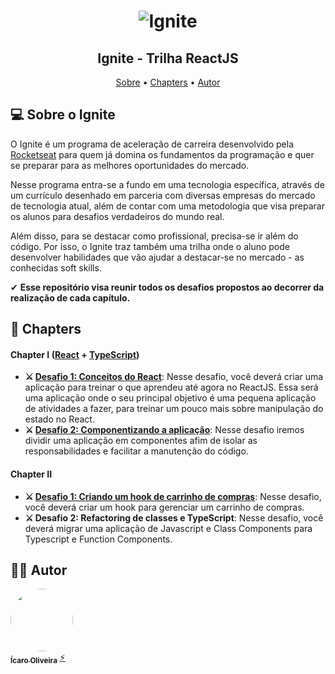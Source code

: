 <h1 align="center">
    <img alt="Ignite" src="https://res.cloudinary.com/ddi5agea1/image/upload/v1615811792/1920x1080_svmfrh.png" />
</h1>

<h2 align="center"> 
	Ignite - Trilha ReactJS
</h2>

<p align="center">
 <a href="#-sobre-o-ignite">Sobre</a> •
 <a href="#-chapters">Chapters</a> • 
 <a href="#-autor">Autor</a>
</p>


## 💻 Sobre o Ignite

O Ignite é um programa de aceleração de carreira desenvolvido pela [Rocketseat](https://app.rocketseat.com.br/) para quem já domina os fundamentos da programação e quer se preparar para as melhores oportunidades do mercado. 

Nesse programa entra-se a fundo em uma tecnologia específica, através de um currículo desenhado em parceria com diversas empresas do mercado de tecnologia atual, além de contar com uma metodologia que visa preparar os alunos para desafios verdadeiros do mundo real.

Além disso, para se destacar como profissional, precisa-se ir além do código. Por isso, o Ignite traz também uma trilha onde o aluno pode desenvolver habilidades que vão ajudar a destacar-se no mercado - as conhecidas soft skills.

✔ **Esse repositório visa reunir todos os desafios propostos ao decorrer da realização de cada capítulo.**

## 📄 Chapters

#### **Chapter I**  ([React](https://reactjs.org/)  +  [TypeScript](https://www.typescriptlang.org/))

-   **⚔ [Desafio 1: Conceitos do React](https://github.com/icaroov/ignite-challenges/tree/master/chapter01-desafio01)**: Nesse desafio, você deverá criar uma aplicação para treinar o que aprendeu até agora no ReactJS. Essa será uma aplicação onde o seu principal objetivo é uma pequena aplicação de atividades a fazer, para treinar um pouco mais sobre manipulação do estado no React.
-   **⚔ [Desafio 2: Componentizando a aplicação](https://github.com/icaroov/ignite-challenges/tree/master/chapter01-desafio02)**: Nesse desafio iremos dividir uma aplicação em componentes afim de isolar as responsabilidades e facilitar a manutenção do código.

#### **Chapter II**

-   **⚔ [Desafio 1: Criando um hook de carrinho de compras](https://github.com/icaroov/ignite-challenges/tree/master/chapter02-desafio01)**: Nesse desafio, você deverá criar um hook para gerenciar um carrinho de compras.
-   **⚔ Desafio 2: Refactoring de classes e TypeScript**: Nesse desafio, você deverá migrar uma aplicação de Javascript e Class Components para Typescript e Function Components.

## 👨‍💻 Autor

<a href="https://github.com/icaroov">
 <img style="border-radius: 50%;" src="https://avatars.githubusercontent.com/u/20347877?s=460&u=85f5e8a7d10a74a188284027280d8e2e374f17b1&v=4" width="100px;" alt=""/>
 <br />
 <sub><b>Ícaro Oliveira</b></sub></a> <a href="https://github.com/icaroov" title="Rocketseat">⚡</a>
 <br />
